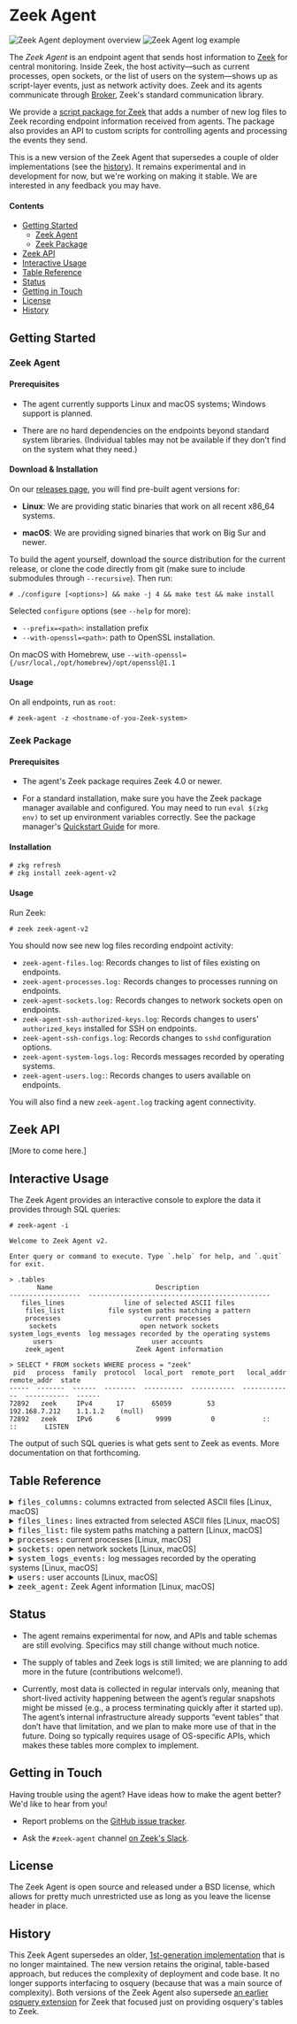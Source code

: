 # Zeek Agent

![Zeek Agent deployment overview](/auxil/zeek-agent.png)
![Zeek Agent log example](/auxil/log-example.png)

The *Zeek Agent* is an endpoint agent that sends host information to
[Zeek](http://zeek.org) for central monitoring. Inside Zeek, the host
activity—such as current processes, open sockets, or the list of users
on the system—shows up as script-layer events, just as network
activity does. Zeek and its agents communicate through
[Broker](https://docs.zeek.org/projects/broker), Zeek's standard
communication library.

We provide a [script package for
Zeek](https://github.com/zeek-packages/zeek-agent-v2) that adds a
number of new log files to Zeek recording endpoint information
received from agents. The package also provides an API to custom
scripts for controlling agents and processing the events they send.

This is a new version of the Zeek Agent that supersedes a couple of
older implementations (see the [history](#history)). It remains
experimental and in development for now, but we're working on making
it stable. We are interested in any feedback you may have.

#### Contents
<!-- begin table of contents -->
- [Getting Started](#getting-started)
    - [Zeek Agent](#zeek-agent)
    - [Zeek Package](#zeek-package)
- [Zeek API](#zeek-api)
- [Interactive Usage](#interactive-usage)
- [Table Reference](#table-reference)
- [Status](#status)
- [Getting in Touch](#getting-in-touch)
- [License](#license)
- [History](#history)
<!-- end table of contents -->

## Getting Started

### Zeek Agent

#### Prerequisites

- The agent currently supports Linux and macOS systems; Windows
  support is planned.

- There are no hard dependencies on the endpoints beyond standard
  system libraries. (Individual tables may not be available if they
  don't find on the system what they need.)


#### Download & Installation

On our [releases
page](https://github.com/zeek/zeek-agent-v2/releases), you will find
pre-built agent versions for:

- **Linux**: We are providing static binaries that work on all recent
  x86_64 systems.

- **macOS**: We are providing signed binaries that work on Big Sur and newer.

To build the agent yourself, download the source distribution for the
current release, or clone the code directly from git (make sure to include
submodules through `--recursive`). Then run:

    # ./configure [<options>] && make -j 4 && make test && make install

Selected `configure` options (see `--help` for more):

- `--prefix=<path>`: installation prefix
- `--with-openssl=<path>`: path to OpenSSL installation.

On macOS with Homebrew, use `--with-openssl={/usr/local,/opt/homebrew}/opt/openssl@1.1`

#### Usage

On all endpoints, run as `root`:

```
# zeek-agent -z <hostname-of-you-Zeek-system>
```

### Zeek Package

#### Prerequisites

- The agent's Zeek package requires Zeek 4.0 or newer.

- For a standard installation, make sure you have the Zeek package
  manager available and configured. You may need to run `eval $(zkg
  env)` to set up environment variables correctly. See the package
  manager's [Quickstart
  Guide](https://docs.zeek.org/projects/package-manager/en/stable/quickstart.html)
  for more.

#### Installation

```
# zkg refresh
# zkg install zeek-agent-v2
```

#### Usage

Run Zeek:

```
# zeek zeek-agent-v2
```

You should now see new log files recording endpoint activity:

- `zeek-agent-files.log`: Records changes to list of files existing on endpoints.
- `zeek-agent-processes.log:` Records changes to processes running on endpoints.
- `zeek-agent-sockets.log:` Records changes to network sockets open on endpoints.
- `zeek-agent-ssh-authorized-keys.log`: Records changes to users' `authorized_keys` installed for SSH on endpoints.
- `zeek-agent-ssh-configs.log`: Records changes to `sshd` configuration options.
- `zeek-agent-system-logs.log:` Records messages recorded by operating systems.
- `zeek-agent-users.log:`: Records changes to users available on endpoints.

You will also find a new `zeek-agent.log` tracking agent connectivity.

## Zeek API

[More to come here.]

## Interactive Usage

The Zeek Agent provides an interactive console to explore the data it
provides through SQL queries:

```
# zeek-agent -i

Welcome to Zeek Agent v2.

Enter query or command to execute. Type `.help` for help, and `.quit` for exit.

> .tables
       Name                          Description
------------------  ----------------------------------------------
   files_lines               line of selected ASCII files
    files_list           file system paths matching a pattern
    processes                     current processes
     sockets                     open network sockets
system_logs_events  log messages recorded by the operating systems
      users                         user accounts
    zeek_agent                  Zeek Agent information

> SELECT * FROM sockets WHERE process = "zeek"
 pid   process  family  protocol  local_port  remote_port   local_addr    remote_addr  state
-----  -------  ------  --------  ----------  -----------  -------------  -----------  ------
72892   zeek     IPv4      17       65059         53       192.168.7.212    1.1.1.2    (null)
72892   zeek     IPv6      6         9999          0            ::            ::       LISTEN
```

The output of such SQL queries is what gets sent to Zeek as events.
More documentation on that forthcoming.

## Table Reference

<!-- begin table reference -->
<details>
<summary><tt>files_columns:</tt> columns extracted from selected ASCII files [Linux, macOS]</summary><br />

The table returns columns extracted from selected ASCII files
as a Zeek record of correspoding field values. At the time of
query, the table reads in all relevant files line by line. It
then splits each line into columns based on a delimiter string
and returns the columns of interest.

The files to read are specified through the 1st table parameter, which
is a glob matching all relevant paths.

The columns to extract from each line are specified through the 2nd
table parameter, which is a string containing a comma-separated list
of tuples `$<N>:<type>`, where `<N>` is a column number (`$1` being
the 1st column, `$2` the 2nd, etc.); and `<type>` is the type as which
the value in that column will be parsed. Types can be: `blob`,
`count`, `int`, `real`, `text`. As a special case, the column `$0`
refers to whole line, without any processing.

The column separator is specified by the 3rd table parameter. It can
be either left empty for splitting on white-space, or a string to
search for. If empty (which is the default), any whitespace at the
beginning and end of a line is ignored as well.

Finally, a 4th table parameter specifies a regular expression matching
lines that are to be ignored. By default, this is set to lines
starting with common comment prefixes (`#`, `;`). If this parameter is
set to an empty string, no lines will be ignored.

In the query result, `columns` will contain a JSON array with the
selected values for each line. On the Zeek-side, this array will roll
out into a Zeek `record`.

Here's an example: `SELECT columns from files_columns("/etc/passwd",
"$1:text,$3:count", ":")` splits `/etc/passwd` into its parts, and
extracts the user name and ID for each line. (As `passwd` files may
include comments lines, you could add a 4th parameter `"^ *#"` to
ignore these. However, comments starting with `#` are already covered
by the pattern that the 4th parameter uses by default, so it's not
necessary.)

| Parameter | Type | Description | Default
| --- | --- | --- | --- |
| `pattern` | text | glob matching all files of interest |  |
| `columns` | text | specification of columns to extract |  |
| `separator` | text | separator string to split columns; empty for whitespace | `<empty>` |
| `ignore` | text | regular expression matching lines to ignore; empty to disable | `^[ \t]*([#;]\|$)` |

| Column | Type | Description
| --- | --- | --- |
| `path` | text | absolute path |
| `number` | count | line number in source file |
| `columns` | record | extracted columns |
</details>

<details>
<summary><tt>files_lines:</tt> lines extracted from selected ASCII files [Linux, macOS]</summary><br />

The table returns lines from selected ASCII files as table
rows. The files of interest get specified through a mandatory
table parameter. At the time of query, the table reads in all
matching files and returns one row per line, with any
leading/trailing whitespace stripped. For example, `SELECT *
FROM files_lines("/home/*/.ssh/authorized_keys")`, will return
any SSH keys that users have authorized to access their
accounts.`

| Parameter | Type | Description | Default
| --- | --- | --- | --- |
| `pattern` | text | glob matching all files of interest |  |

| Column | Type | Description
| --- | --- | --- |
| `path` | text | absolute path |
| `number` | count | line number |
| `content` | blob | content of line |
</details>

<details>
<summary><tt>files_list:</tt> file system paths matching a pattern [Linux, macOS]</summary><br />

The table provides a list of all files on the endpoint's file
system that match a custom glob pattern. The pattern gets
specified through a mandatory table parameter. For example, on
a traditional Linux system, `SELECT * from
files_list("/etc/init.d/*")` will fill the table with all files
inside that directory. If you then watch for changes to that
list, you'll be notified for any changes in system services.

The list of files is generated at query time. The `pattern` glob needs
to match on absolute file paths.

| Parameter | Type | Description | Default
| --- | --- | --- | --- |
| `pattern` | text | glob matching all files of interest |  |

| Column | Type | Description
| --- | --- | --- |
| `path` | text | full path |
| `type` | text | textual description of the path's type (e.g., `file`, `dir`, `socket`) |
| `uid` | count | ID of user owning file |
| `gid` | count | ID if group owning file |
| `mode` | text | octal permission mode |
| `mtime` | time | time of last modification |
| `size` | count | file size in bytes |
</details>

<details>
<summary><tt>processes:</tt> current processes [Linux, macOS]</summary><br />

The table provides a list of all processes that are running on
the endpoint at the time of the query.

| Column | Type | Description
| --- | --- | --- |
| `name` | text | name of process |
| `pid` | count | process ID |
| `ppid` | count | parent's process ID |
| `uid` | count | effective user ID |
| `gid` | count | effective group ID |
| `ruid` | count | real user ID |
| `rgid` | count | real group ID |
| `priority` | int | process priority (higher is more) |
| `startup` | interval | time process started |
| `vsize` | count | virtual memory size |
| `rsize` | count | resident memory size |
| `utime` | interval | user CPU time |
| `stime` | interval | system CPU time |
</details>

<details>
<summary><tt>sockets:</tt> open network sockets [Linux, macOS]</summary><br />

The table provides a list of all IP sockets that are open on
the endpoint at the time of the query.

| Column | Type | Description
| --- | --- | --- |
| `pid` | count | ID of process holding socket |
| `process` | text | name of process holding socket |
| `family` | text | `IPv4` or `IPv6` |
| `protocol` | count | transport protocol |
| `local_addr` | address | local IP address |
| `local_port` | count | local port number |
| `remote_addr` | address | remote IP address |
| `remote_port` | count | remote port number |
| `state` | text | state of socket |
</details>

<details>
<summary><tt>system_logs_events:</tt> log messages recorded by the operating systems [Linux, macOS]</summary><br />

The table provides access to log messages recorded by the
operating system.

On Linux, the table requires `systemd` and hooks into its journal.

On macOS, the tables hooks into the unified logging system (`OSLog`).

This is an evented table that captures log messages as they appear.
New messages will be returned with the next query.

| Column | Type | Description
| --- | --- | --- |
| `time` | time | timestamp |
| `process` | text | process name |
| `level` | text | severity level |
| `message` | text | log message |
</details>

<details>
<summary><tt>users:</tt> user accounts [Linux, macOS]</summary><br />

The table provides a list of all user accounts that exist on
the endpoint, retrieved at the time of the query from the
operating system.

| Column | Type | Description
| --- | --- | --- |
| `name` | text | short name |
| `full_name` | text | full name |
| `is_admin` | bool | 1 if user has adminstrative privileges |
| `is_system` | bool | 1 if user correponds to OS service |
| `uid` | count | user ID |
| `gid` | count | group ID |
| `home` | text | path to home directory |
| `shell` | text | path to default shell |
| `email` | text | email address |
</details>

<details>
<summary><tt>zeek_agent:</tt> Zeek Agent information [Linux, macOS]</summary><br />

An internal table providing information about the Zeek
Agent process and the endpoint it's running on.

| Column | Type | Description
| --- | --- | --- |
| `id` | text | unique agent ID (stable across restarts) |
| `instance` | text | unique ID for agent process (reset on restart) |
| `hostname` | text | name of endpoint |
| `addresses` | set | IP addresses of endpoint's primary network connection |
| `platform` | text | `Darwin` or `Linux` |
| `os_name` | text | name of operating system |
| `kernel_name` | text | name of OS kernel |
| `kernel_version` | text | version of OS kernel |
| `kernel_arch` | text | build architecture |
| `agent_version` | count | agent version |
| `broker` | text | Broker version |
| `uptime` | interval | agent uptime |
| `tables` | set | tables available to queries |
</details>

<!-- end table reference -->

## Status

- The agent remains experimental for now, and APIs and table schemas
  are still evolving. Specifics may still change without much notice.

- The supply of tables and Zeek logs is still limited; we are
  planning to add more in the future (contributions welcome!).

- Currently, most data is collected in regular intervals only, meaning
  that short-lived activity happening between the agent’s regular
  snapshots might be missed (e.g., a process terminating quickly after
  it started up). The agent’s internal infrastructure already supports
  “event tables” that don’t have that limitation, and we plan to make
  more use of that in the future. Doing so typically requires usage of
  OS-specific APIs, which makes these tables more complex to
  implement.

## Getting in Touch

Having trouble using the agent? Have ideas how to make the agent
better? We'd like to hear from you!

- Report problems on the [GitHub issue
  tracker](https://github.com/zeek/zeek-agent-v2/issues).

- Ask the `#zeek-agent` channel [on Zeek's
  Slack](https://zeek.org/connect).

## License

The Zeek Agent is open source and released under a BSD license, which
allows for pretty much unrestricted use as long as you leave the
license header in place.

## History

This Zeek Agent supersedes an older, [1st-generation
implementation](https://github.com/zeek/zeek-agent) that is no longer
maintained. The new version retains the original, table-based
approach, but reduces the complexity of deployment and code base. It
no longer supports interfacing to osquery (because that was a main
source of complexity). Both versions of the Zeek Agent also supersede
[an earlier osquery extension](https://github.com/zeek/zeek-osquery)
for Zeek that focused just on providing osquery's tables to Zeek.
